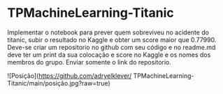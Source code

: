# TPMachineLearning-Titanic

Implementar o notebook para prever quem sobreviveu no acidente do titanic, subir o resultado no Kaggle e obter um score maior que 0.77990. Deve-se criar um repositorio no github com seu código e no readme.md deve ter um print da sua colocação e score no Kaggle e os nomes dos membros do grupo. Enviar somente o link do repositorio.

![Posição](https://github.com/adryelklever/
TPMachineLearning-Titanic/main/posição.jpg?raw=true)
